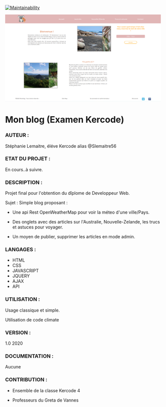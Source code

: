 
[![Maintainability](https://api.codeclimate.com/v1/badges/d4c152d0105862bb97b0/maintainability)](https://codeclimate.com/github/Slemaitre56/MonBlog/maintainability)

![Image description](app/public/images/Capture.PNG)


# Mon blog (Examen Kercode)

### AUTEUR : 

Stéphanie Lemaitre, éléve Kercode alias @Slemaitre56

### ETAT DU PROJET : 

En cours..à suivre.

### DESCRIPTION : 

Projet final pour l'obtention du dîplome de Developpeur Web. 

Sujet : Simple blog proposant :

* Une api Rest OpenWeatherMap pour voir la méteo d'une ville/Pays.

* Des onglets avec des articles sur l'Australie, Nouvelle-Zelande, les trucs et astuces pour voyager.

* Un moyen de publier, supprimer les articles en mode admin.

              
              
### LANGAGES : 

* HTML 
* CSS 
* JAVASCRIPT 
* JQUERY
* AJAX
* API

### UTILISATION : 

Usage classique et simple.
              
Utilisation de code climate


### VERSION : 

1.0 2020

### DOCUMENTATION : 

Aucune

### CONTRIBUTION : 

* Ensemble de la classe Kercode 4

* Professeurs du Greta de Vannes







